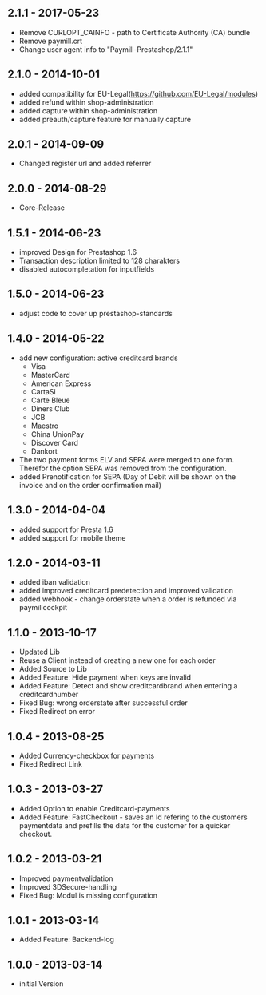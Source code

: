 ## 2.1.1 - 2017-05-23
* Remove CURLOPT_CAINFO - path to Certificate Authority (CA) bundle
* Remove paymill.crt
* Change user agent info to "Paymill-Prestashop/2.1.1"

## 2.1.0 - 2014-10-01
* added compatibility for EU-Legal(https://github.com/EU-Legal/modules)
* added refund within shop-administration
* added capture within shop-administration
* added preauth/capture feature for manually capture

## 2.0.1 - 2014-09-09
* Changed register url and added referrer

## 2.0.0 - 2014-08-29
* Core-Release

## 1.5.1 - 2014-06-23
* improved Design for Prestashop 1.6
* Transaction description limited to 128 charakters
* disabled autocompletation for inputfields

## 1.5.0 - 2014-06-23
* adjust code to cover up prestashop-standards

## 1.4.0 - 2014-05-22
* add new configuration: active creditcard brands
    - Visa
	- MasterCard
	- American Express
	- CartaSi
	- Carte Bleue
	- Diners Club
	- JCB
	- Maestro
	- China UnionPay
	- Discover Card
	- Dankort
* The two payment forms ELV and SEPA were merged to one form. Therefor the option SEPA was removed from the configuration.
* added Prenotification for SEPA (Day of Debit will be shown on the invoice and on the order confirmation mail)

## 1.3.0 - 2014-04-04
* added support for Presta 1.6
* added support for mobile theme

## 1.2.0 - 2014-03-11
* added iban validation
* added improved creditcard predetection and improved validation
* added webhook - change orderstate when a order is refunded via paymillcockpit

## 1.1.0 - 2013-10-17
* Updated Lib
* Reuse a Client instead of creating a new one for each order
* Added Source to Lib
* Added Feature: Hide payment when keys are invalid
* Added Feature: Detect and show creditcardbrand when entering a creditcardnumber
* Fixed Bug: wrong orderstate after successful order
* Fixed Redirect on error

## 1.0.4 - 2013-08-25
* Added Currency-checkbox for payments
* Fixed Redirect Link

## 1.0.3 - 2013-03-27
* Added Option to enable Creditcard-payments
* Added Feature: FastCheckout - saves an Id refering to the customers paymentdata and prefills the data for the customer for a quicker checkout.

## 1.0.2 - 2013-03-21
* Improved paymentvalidation
* Improved 3DSecure-handling
* Fixed Bug: Modul is missing configuration

## 1.0.1 - 2013-03-14
* Added Feature: Backend-log

## 1.0.0 - 2013-03-14
* initial Version
